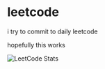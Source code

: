 # leetcode

i try to commit to daily leetcode

hopefully this works

![LeetCode Stats](https://leetcard.jacoblin.cool/p0nyo?theme=nord&font=Poppins&ext=heatmap)
